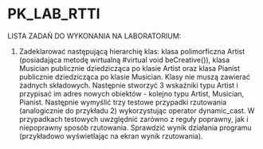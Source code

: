 # PK_LAB_RTTI

LISTA ZADAŃ DO WYKONANIA NA LABORATORIUM:

1. Zadeklarować następującą hierarchię klas: klasa polimorficzna Artist (posiadająca metodę wirtualną #virtual void beCreative()), klasa Musician publicznie dziedzicząca po klasie Artist oraz klasa Pianist publicznie dziedzicząca po klasie Musician. Klasy nie muszą zawierać żadnych składowych. Następnie stworzyć 3 wskaźniki typu Artist i przypisać im adres nowych obiektów - kolejno typu Artist, Musician, Pianist. Następnie wymyślić trzy testowe przypadki rzutowania (analogicznie do przykładu 2) wykorzystując operator dynamic_cast. W przypadkach testowych uwzględnić zarówno z reguły poprawny, jak i niepoprawny sposób rzutowania. Sprawdzić wynik działania programu (przykładowo wyświetlając na ekran wynik rzutowania). 

